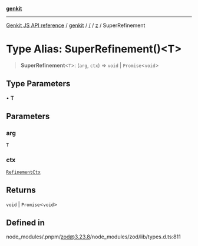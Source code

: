 [**genkit**](../../../README.md)

***

[Genkit JS API reference](../../../../README.md) / [genkit](../../../README.md) / [/](../../../README.md) / [z](../README.md) / SuperRefinement

# Type Alias: SuperRefinement()\<T\>

> **SuperRefinement**\<`T`\>: (`arg`, `ctx`) => `void` \| `Promise`\<`void`\>

## Type Parameters

• **T**

## Parameters

### arg

`T`

### ctx

[`RefinementCtx`](../interfaces/RefinementCtx.md)

## Returns

`void` \| `Promise`\<`void`\>

## Defined in

node\_modules/.pnpm/zod@3.23.8/node\_modules/zod/lib/types.d.ts:811
